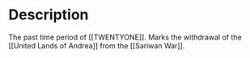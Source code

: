 # Description

The past time period of [[TWENTYONE]]. Marks the withdrawal of the [[United Lands of Andrea]] from the [[Sariwan War]].